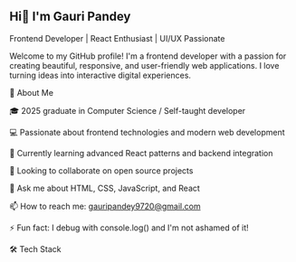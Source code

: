 ## Hi👋 I'm Gauri Pandey
Frontend Developer | React Enthusiast | UI/UX Passionate

Welcome to my GitHub profile! I'm a frontend developer with a passion for creating beautiful, responsive, and user-friendly web applications. I love turning ideas into interactive digital experiences.

🚀 About Me

🎓 2025 graduate in Computer Science / Self-taught developer

💻 Passionate about frontend technologies and modern web development

🌱 Currently learning advanced React patterns and backend integration

👯 Looking to collaborate on open source projects

💬 Ask me about HTML, CSS, JavaScript, and React

📫 How to reach me: gauripandey9720@gmail.com

⚡ Fun fact: I debug with console.log() and I'm not ashamed of it!

🛠️ Tech Stack
<!--
-->
